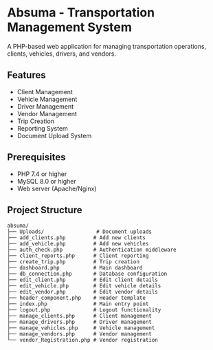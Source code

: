 # Absuma - Transportation Management System

A PHP-based web application for managing transportation operations, clients, vehicles, drivers, and vendors.

## Features

- Client Management
- Vehicle Management  
- Driver Management
- Vendor Management
- Trip Creation
- Reporting System
- Document Upload System

## Prerequisites

- PHP 7.4 or higher
- MySQL 8.0 or higher
- Web server (Apache/Nginx)


## Project Structure

```
absuma/
├── Uploads/                 # Document uploads
├── add_clients.php         # Add new clients
├── add_vehicle.php         # Add new vehicles
├── auth_check.php          # Authentication middleware
├── client_reports.php      # Client reporting
├── create_trip.php         # Trip creation
├── dashboard.php           # Main dashboard
├── db_connection.php       # Database configuration
├── edit_client.php         # Edit client details
├── edit_vehicle.php        # Edit vehicle details
├── edit_vendor.php         # Edit vendor details
├── header_component.php    # Header template
├── index.php               # Main entry point
├── logout.php              # Logout functionality
├── manage_clients.php      # Client management
├── manage_drivers.php      # Driver management
├── manage_vehicles.php     # Vehicle management
├── manage_vendors.php      # Vendor management
└── vendor_Registration.php # Vendor registration
```